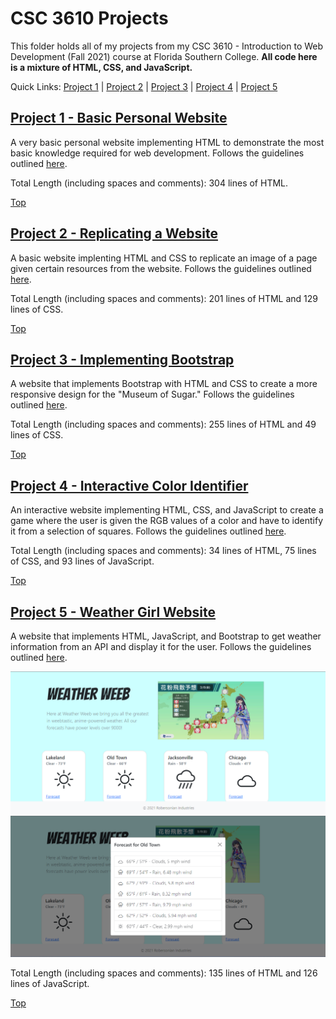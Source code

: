 # CSC 3610 Projects
This folder holds all of my projects from my CSC 3610 - Introduction to Web Development (Fall 2021) course at Florida Southern College.
**All code here is a mixture of HTML, CSS, and JavaScript.**

Quick Links: [Project 1](https://github.com/JacobKnox/Jacob-Knox-Projects/blob/main/CSC%203610#project-1---basic-personal-website) | [Project 2](https://github.com/JacobKnox/Jacob-Knox-Projects/blob/main/CSC%203610#project-2---replicating-a-website) | [Project 3](https://github.com/JacobKnox/Jacob-Knox-Projects/tree/main/CSC%203610#project-3---implementing-bootstrap) | [Project 4](https://github.com/JacobKnox/Jacob-Knox-Projects/tree/main/CSC%203610#project-4---interactive-color-identifier) | [Project 5](https://github.com/JacobKnox/Jacob-Knox-Projects/tree/main/CSC%203610#project-5---weather-girl-website)

## [Project 1 - Basic Personal Website](https://github.com/JacobKnox/Jacob-Knox-Projects/tree/main/CSC%203610/Project%201)
A very basic personal website implementing HTML to demonstrate the most basic knowledge required for web development. Follows the guidelines outlined [here](https://github.com/JacobKnox/Jacob-Knox-Projects/blob/main/CSC%203610/Project%20Guidelines/Project%201%20Guidelines.pdf).

Total Length (including spaces and comments): 304 lines of HTML.

[Top](https://github.com/JacobKnox/Jacob-Knox-Projects/blob/main/CSC%203610#readme)

## [Project 2 - Replicating a Website](https://github.com/JacobKnox/Jacob-Knox-Projects/tree/main/CSC%203610/Project%202)
A basic website implenting HTML and CSS to replicate an image of a page given certain resources from the website. Follows the guidelines outlined [here](https://github.com/JacobKnox/Jacob-Knox-Projects/blob/main/CSC%203610/Project%20Guidelines/Project%202%20Guidelines.pdf).

Total Length (including spaces and comments): 201 lines of HTML and 129 lines of CSS.

[Top](https://github.com/JacobKnox/Jacob-Knox-Projects/blob/main/CSC%203610#readme)

## [Project 3 - Implementing Bootstrap](https://github.com/JacobKnox/Jacob-Knox-Projects/tree/main/CSC%203610/Project%203)
A website that implements Bootstrap with HTML and CSS to create a more responsive design for the "Museum of Sugar." Follows the guidelines outlined [here](https://github.com/JacobKnox/Jacob-Knox-Projects/blob/main/CSC%203610/Project%20Guidelines/Project%203%20Guidelines.pdf).

Total Length (including spaces and comments): 255 lines of HTML and 49 lines of CSS.

[Top](https://github.com/JacobKnox/Jacob-Knox-Projects/blob/main/CSC%203610#readme)

## [Project 4 - Interactive Color Identifier](https://github.com/JacobKnox/Jacob-Knox-Projects/tree/main/CSC%203610/Project%204)
An interactive website implementing HTML, CSS, and JavaScript to create a game where the user is given the RGB values of a color and have to identify it from a selection of squares. Follows the guidelines outlined [here](https://github.com/JacobKnox/Jacob-Knox-Projects/blob/main/CSC%203610/Project%20Guidelines/Project%204%20Guidelines.pdf).

Total Length (including spaces and comments): 34 lines of HTML, 75 lines of CSS, and 93 lines of JavaScript.

[Top](https://github.com/JacobKnox/Jacob-Knox-Projects/blob/main/CSC%203610#readme)

## [Project 5 - Weather Girl Website](https://github.com/JacobKnox/Jacob-Knox-Projects/tree/main/CSC%203610/Project%205)
A website that implements HTML, JavaScript, and Bootstrap to get weather information from an API and display it for the user. Follows the guidelines outlined [here](https://github.com/JacobKnox/Jacob-Knox-Projects/blob/main/CSC%203610/Project%20Guidelines/Project%205%20Guidelines.pdf).

![Image of the website](https://github.com/JacobKnox/Jacob-Knox-Projects/blob/main/CSC%203610/Images/Weather%20Weeb.png)
![Image of the website with a modal showing](https://github.com/JacobKnox/Jacob-Knox-Projects/blob/main/CSC%203610/Images/Weather%20Weeb%20Modal.png)

Total Length (including spaces and comments): 135 lines of HTML and 126 lines of JavaScript.

[Top](https://github.com/JacobKnox/Jacob-Knox-Projects/blob/main/CSC%203610#readme)